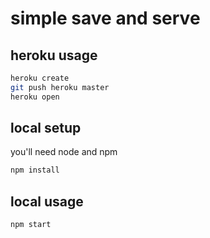 # simple save and serve

## heroku usage

```bash
heroku create
git push heroku master
heroku open
```

## local setup

you'll need node and npm

```bash
npm install
```

## local usage

```bash
npm start
```
